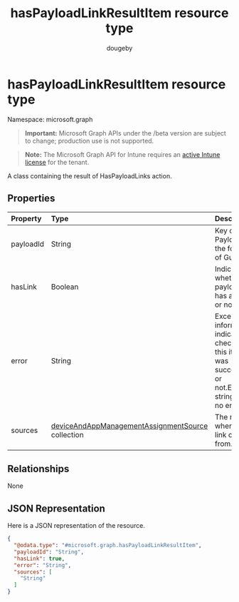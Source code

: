 ﻿---
title: "hasPayloadLinkResultItem resource type"
description: "A class containing the result of HasPayloadLinks action."
author: "dougeby"
localization_priority: Normal
ms.prod: "intune"
doc_type: resourcePageType
---

# hasPayloadLinkResultItem resource type

Namespace: microsoft.graph

> **Important:** Microsoft Graph APIs under the /beta version are subject to change; production use is not supported.

> **Note:** The Microsoft Graph API for Intune requires an [active Intune license](https://go.microsoft.com/fwlink/?linkid=839381) for the tenant.

A class containing the result of HasPayloadLinks action.

## Properties

| Property  | Type                                                                                                                      | Description                                                                                             |
| :-------- | :------------------------------------------------------------------------------------------------------------------------ | :------------------------------------------------------------------------------------------------------ |
| payloadId | String                                                                                                                    | Key of the Payload, In the format of Guid.                                                              |
| hasLink   | Boolean                                                                                                                   | Indicate whether a payload has any link or not.                                                         |
| error     | String                                                                                                                    | Exception information indicates if check for this item was successful or not.Empty string for no error. |
| sources   | [deviceAndAppManagementAssignmentSource](../resources/intune-shared-deviceandappmanagementassignmentsource.md) collection | The reason where the link comes from.                                                                   |

## Relationships

None

## JSON Representation

Here is a JSON representation of the resource.

<!-- {
  "blockType": "resource",
  "@odata.type": "microsoft.graph.hasPayloadLinkResultItem"
}
-->

```json
{
  "@odata.type": "#microsoft.graph.hasPayloadLinkResultItem",
  "payloadId": "String",
  "hasLink": true,
  "error": "String",
  "sources": [
    "String"
  ]
}
```

